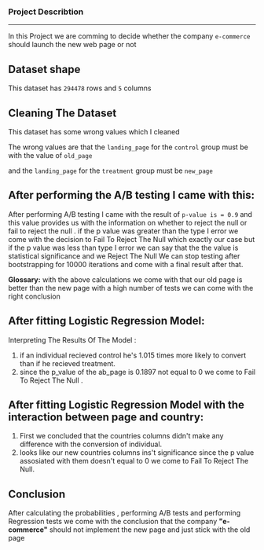 ### Project Describtion 
-----------------------------
In this Project we are comming to decide whether the company `e-commerce` should launch the new web page or not

__Dataset shape__
----------------------------
This dataset has `294478` rows and `5` columns 

__Cleaning The Dataset__
--------------------------
This dataset has some wrong values which I cleaned 

The wrong values are that the `landing_page` for the `control` group must be with the value of `old_page`

and the `landing_page` for the `treatment` group must be `new_page`

__After performing the A/B testing I came with this:__
--------------
After performing A/B testing I came with the result of `p-value is = 0.9` and this value provides us with the information on whether to reject the null or fail to reject the null .
if the p value was greater than the type I error we come with the decision to Fail To Reject The Null which exactly our case but if the p value was less than type I error we can say that the the value is statistical significance and we Reject The Null
We can stop testing after bootstrapping for 10000 iterations and come with a final result after that.

__Glossary:__
with the above calculations we come with that our old page is better than the new page
with a high number of tests we can come with the right conclusion

__After fitting Logistic Regression Model__:
-------------
Interpreting The Results Of The Model :
1. if an individual recieved control he's 1.015 times more likely to convert than if he recieved treatment.
2. since the p_value of the ab_page is 0.1897 not equal to 0 we come to Fail To Reject The Null . 

__After fitting Logistic Regression Model with the interaction between page and country__:
-------------
1. First we concluded that the countries columns didn't make any difference with the conversion of individual.
2. looks like our new countries columns ins't significance since the p value assosiated with them doesn't equal to 0 we come to Fail To Reject The Null.

__Conclusion__
--------------------------------------
After calculating the probabilities , performing A/B tests and performing Regression tests we come with the conclusion that the company __"e-commerce"__ 
should not implement the new page and just stick with the old page 
